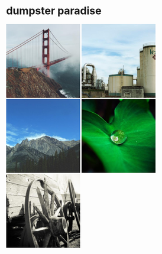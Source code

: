 # dumpster paradise
<p float="left">
  <img src="shadow.jpg" width="200" />
  <img src="tuesday.jpg" width="200" /> 
  <img src="wednesday.jpg" width="200" />
<img src=pretty.jpg width=200/>
  <img src=prettygood.jpg width=200/>
</p>